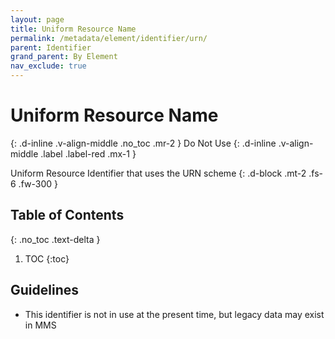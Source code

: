 ```yaml
---
layout: page
title: Uniform Resource Name
permalink: /metadata/element/identifier/urn/
parent: Identifier
grand_parent: By Element
nav_exclude: true
---
```


# Uniform Resource Name
{: .d-inline .v-align-middle .no_toc .mr-2 }
Do Not Use
{: .d-inline .v-align-middle .label .label-red .mx-1 }

Uniform Resource Identifier that uses the URN scheme
{: .d-block .mt-2 .fs-6 .fw-300 }

## Table of Contents
{: .no_toc .text-delta }

1. TOC
{:toc}

## Guidelines
- This identifier is not in use at the present time, but legacy data may exist in MMS